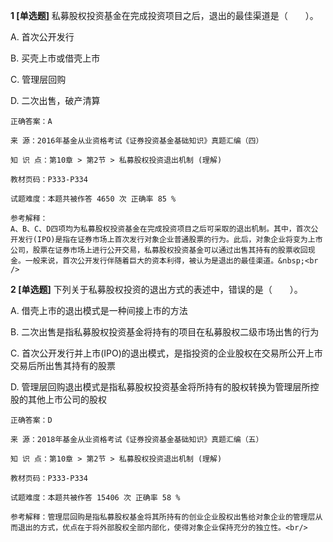 **1 [单选题]** 
私募股权投资基金在完成投资项目之后，退出的最佳渠道是（　　）。

A. 首次公开发行

B. 买壳上市或借壳上市

C. 管理层回购

D. 二次出售，破产清算

```
正确答案：A

来 源：2016年基金从业资格考试《证券投资基金基础知识》真题汇编（四）

知 识 点：第10章 > 第2节 > 私募股权投资退出机制 (理解)

教材页码：P333-P334

试题难度：本题共被作答 4650 次 正确率 85 %

参考解释：
A、B、C、D四项均为私募股权投资基金在完成投资项目之后可采取的退出机制。其中，首次公开发行(IPO)是指在证券市场上首次发行对象企业普通股票的行为。此后，对象企业将变为上市公司，股票在证券市场上进行公开交易，私募股权投资基金可以通过出售其持有的股票收回现金。一般来说，首次公开发行伴随着巨大的资本利得，被认为是退出的最佳渠道。&nbsp;<br />

```


**2 [单选题]** 下列关于私募股权投资的退出方式的表述中，错误的是（　　）。

A. 借壳上市的退出模式是一种间接上市的方法

B. 二次出售是指私募股权投资基金将持有的项目在私募股权二级市场出售的行为

C. 首次公开发行并上市(IPO)的退出模式，是指投资的企业股权在交易所公开上市交易后所出售其持有的股票

D. 管理层回购退出模式是指私募股权投资基金将所持有的股权转换为管理层所控股的其他上市公司的股权<br/>

```
正确答案：D

来 源：2018年基金从业资格考试《证券投资基金基础知识》真题汇编（五）

知 识 点：第10章 > 第2节 > 私募股权投资退出机制 (理解)

教材页码：P333-P334

试题难度：本题共被作答 15406 次 正确率 58 %

参考解释：管理层回购是指私募股权基金将其所持有的创业企业股权出售给对象企业的管理层从而退出的方式，优点在于将外部股权全部内部化，使得对象企业保持充分的独立性。<br/>
```

